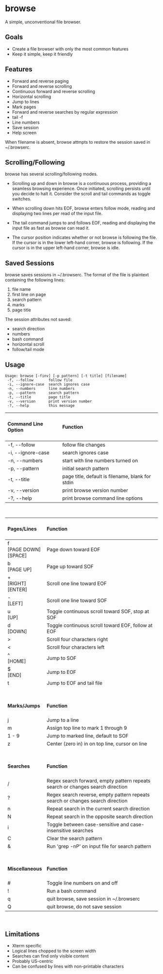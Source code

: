 # browse

A simple, unconventional file browser.

## Goals

- Create a file browser with only the most common features
- Keep it simple, keep it friendly

## Features

- Forward and reverse paging
- Forward and reverse scrolling
- Continuous forward and reverse scrolling
- Horizontal scrolling
- Jump to lines
- Mark pages
- Forward and reverse searches by regular expression
- tail -f
- Line numbers
- Save session
- Help screen

When filename is absent, browse attmpts to restore the session saved in ~/.browserc.

## Scrolling/Following

browse has several scrolling/following modes.

- Scrolling up and down in browse is a continuous process, providing a seamless browsing experience. Once initiated, scrolling persists until you decide to halt it. Consider the scroll and tail commands as toggle switches.

- When scrolling down hits EOF, browse enters follow mode, reading and displaying two lines per read of the input file.

- The tail command jumps to and follows EOF, reading and displaying the input file as fast as browse can read it.

- The cursor position indicates whether or not browse is following the file. If the cursor is in the lower left-hand corner, browse is following. If the cursor is in the upper left-hand corner, browse is idle.

## Saved Sessions

browse saves sessions in ~/.browserc.  The format of the file is plaintext containing the following lines:

 1. file name
 2. first line on page
 3. search pattern
 4. marks
 5. page title

The session attributes not saved:

- search direction
- numbers
- bash command
- horizontal scroll
- follow/tail mode

## Usage

    Usage: browse [-finv] [-p pattern] [-t title] [filename]
     -f, --follow       follow file
     -i, --ignore-case  search ignores case
     -n, --numbers      line numbers
     -p, --pattern      search pattern
     -t, --title        page title
     -v, --version      print version number
     -?, --help         this message

| <h4>Command Line Option</h4> | <h4>Function</h4> |
| :-- | :-- |
| -f, --follow | follow file changes |
| -i, --ignore-case | search ignores case |
| -n, --numbers | start with line numbers turned on |
| -p, --pattern | initial search pattern |
| -t, --title | page title, default is filename, blank for stdin |
| -v, --version | print browse version number |
| -?, --help | print browse command line options |
<br>

| <h4>Pages/Lines</h4> | <h4>Function</h4> |
| :-- | :-- |
| f<br> [PAGE DOWN]<br> [SPACE] | Page down toward EOF |
| b<br> [PAGE UP] | Page up toward SOF |
| +<br> [RIGHT]<br> [ENTER] | Scroll one line toward EOF |
| -<br> [LEFT] | Scroll one line toward SOF |
| u<br> [UP] | Toggle continuous scroll toward SOF, stop at SOF |
| d<br> [DOWN] | Toggle continuous scroll toward EOF, follow at EOF |
| ><br> | Scroll four characters right |
| <<br> | Scroll four characters left |
| ^<br> [HOME] | Jump to SOF |
| $<br> [END] | Jump to EOF |
| t<br> | Jump to EOF and tail file |
| &nbsp; | &nbsp; |
| <h4>Marks/Jumps</h4> | <h4>Function</h4> |
| j | Jump to a line |
| m | Assign top line to mark 1 through 9 |
| 1 - 9 | Jump to marked line, default to SOF |
| z | Center (zero in) in on top line, cursor on line |
| &nbsp; | &nbsp; |
| <h4>Searches</h4> | <h4>Function</h4> |
| / | Regex search forward, empty pattern repeats search or changes search direction |
| ? | Regex search reverse, empty pattern repeats search or changes search direction |
| n | Repeat search in the current search direction |
| N | Repeat search in the opposite search direction |
| i | Toggle between case-sensitive and case-insensitive searches |
| C | Clear the search pattern |
| & | Run 'grep -nP' on input file for search pattern |
| &nbsp; | &nbsp; |
| <h4>Miscellaneous</h4> | <h4>Function</h4> |
| # | Toggle line numbers on and off |
| ! | Run a bash command |
| q | quit browse, save session in ~/.browserc |
| Q | quit browse, do not save session |
<br>

## Limitations

- Xterm specific
- Logical lines chopped to the screen width
- Searches can find only visible content
- Probably US-centric
- Can be confused by lines with non-printable characters

